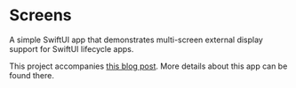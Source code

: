 # Screens

A simple SwiftUI app that demonstrates multi-screen external display support for
SwiftUI lifecycle apps.

This project accompanies [this blog post][link-001]. More details about this app
can be found there.

[Comment]: # "Links"

[link-001]: https://prathamesh.xyz/blog/2020/10/7/add-multi-screen-support-to-swiftui-apps

